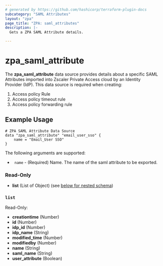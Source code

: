 ```yaml
---
# generated by https://github.com/hashicorp/terraform-plugin-docs
subcategory: "SAML Attributes"
layout: "zpa"
page_title: "ZPA: saml_attributes"
description: |-
  Gets a ZPA SAML Attribute details.

---
```


# zpa_saml_attribute

The **zpa_saml_attribute** data source provides details about a specific SAML Attributes imported into Zscaler Private Access cloud by an Identity Provider (IdP).
This data source is required when creating:

1. Access policy Rule
2. Access policy timeout rule
3. Access policy forwarding rule

## Example Usage

```hcl
# ZPA SAML Attribute Data Source
data "zpa_saml_attribute" "email_user_sso" {
    name = "Email_User SSO"
}
```

The following arguments are supported:

* ` name` - (Required) Name. The name of the saml attribute to be exported.

### Read-Only

- **list** (List of Object) (see [below for nested schema](#nestedatt--list))

<a id="nestedatt--list"></a>
### `list`

Read-Only:

- **creationtime** (Number)
- **id** (Number)
- **idp_id** (Number)
- **idp_name** (String)
- **modified_time** (Number)
- **modifiedby** (Number)
- **name** (String)
- **saml_name** (String)
- **user_attribute** (Boolean)



